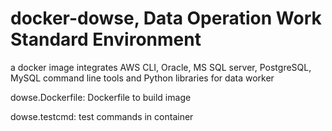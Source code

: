 # docker-dowse, Data Operation Work Standard Environment
a docker image integrates AWS CLI, Oracle, MS SQL server, PostgreSQL, MySQL command line tools and Python libraries for data worker

dowse.Dockerfile: Dockerfile to build image

dowse.testcmd: test commands in container
